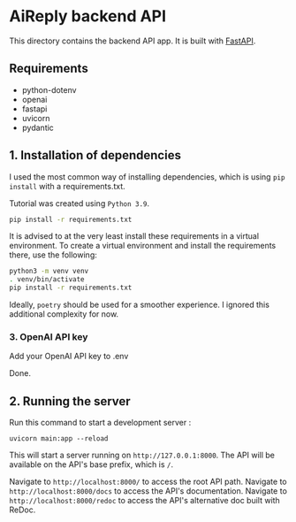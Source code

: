 # AiReply backend API

This directory contains the backend API app. It is built with [FastAPI](https://fastapi.tiangolo.com/).

## Requirements

- python-dotenv
- openai
- fastapi
- uvicorn
- pydantic

## 1. Installation of dependencies

I used the most common way of installing dependencies, which is using `pip install` with a requirements.txt.

Tutorial was created using `Python 3.9`.

```bash
pip install -r requirements.txt
```

It is advised to at the very least install these requirements in a virtual environment. To create a virtual environment and install the requirements there, use the following:

```bash
python3 -m venv venv
. venv/bin/activate
pip install -r requirements.txt
```

Ideally, `poetry` should be used for a smoother experience. I ignored this additional complexity for now.

### 3. OpenAI API key

Add your OpenAI API key to .env

Done.

## 2. Running the server

Run this command to start a development server :

```console
uvicorn main:app --reload
```

This will start a server running on `http://127.0.0.1:8000`. The API will be available on the API's base prefix, which is `/`.

Navigate to `http://localhost:8000/` to access the root API path.
Navigate to `http://localhost:8000/docs` to access the API's documentation.
Navigate to `http://localhost:8000/redoc` to access the API's alternative doc built with ReDoc.
